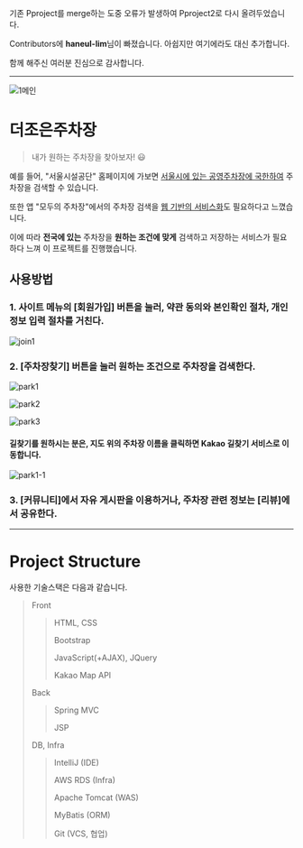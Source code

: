 기존 Pproject를 merge하는 도중 오류가 발생하여 Pproject2로 다시 올려두었습니다.

Contributors에 **haneul-lim**님이 빠졌습니다.
아쉽지만 여기에라도 대신 추가합니다.

함께 해주신 여러분 진심으로 감사합니다.

<hr/>

![1메인](https://user-images.githubusercontent.com/59231602/130787362-3ff35741-2db4-42eb-8f39-dffab37d2b4d.png)

# 더조은주차장
> 내가 원하는 주차장을 찾아보자! 😃

예를 들어, "서울시설공단" 홈페이지에 가보면 <u>서울시에 있는 공영주차장에 국한하여</u> 주차장을 검색할 수 있습니다.

또한 앱 "모두의 주차장"에서의 주차장 검색을 <u>웹 기반의 서비스화</u>도 필요하다고 느꼈습니다.

이에 따라 **전국에 있는** 주차장을 **원하는 조건에 맞게** 검색하고 저장하는 서비스가 필요하다 느껴 이 프로젝트를 진행했습니다.

## 사용방법
### 1. 사이트 메뉴의 [회원가입] 버튼을 눌러, 약관 동의와 본인확인 절차, 개인정보 입력 절차를 거친다.
![join1](https://user-images.githubusercontent.com/59231602/130947017-d2cfca0a-4011-40f2-996f-b3ac575a37c4.png)



### 2. [주차장찾기] 버튼을 눌러 원하는 조건으로 주차장을 검색한다.

![park1](https://user-images.githubusercontent.com/59231602/130793059-a7bd8736-8f50-4b1b-b87f-c97bb614f3ad.png)

![park2](https://user-images.githubusercontent.com/59231602/130793100-7ac3cc8b-e45b-4a61-90ce-bb151f8993a9.png)

![park3](https://user-images.githubusercontent.com/59231602/130793111-3430bd5e-5038-4060-b5bd-519f93de5fab.png)

#### 길찾기를 원하시는 분은, 지도 위의 주차장 이름을 클릭하면 Kakao 길찾기 서비스로 이동합니다.

![park1-1](https://user-images.githubusercontent.com/59231602/130793161-c4e8a86f-59d1-4eb7-b1cd-3b3aa79adfe9.png)

### 3. [커뮤니티]에서 자유 게시판을 이용하거나, 주차장 관련 정보는 [리뷰]에서 공유한다.


<hr/>


# Project Structure
사용한 기술스택은 다음과 같습니다.
> Front
> > HTML, CSS
> > 
> > Bootstrap
> > 
> > JavaScript(+AJAX), JQuery
> > 
> > Kakao Map API
>
> Back
> > Spring MVC
> > 
> > JSP
> 
> DB, Infra
> > IntelliJ (IDE)
> > 
> > AWS RDS (Infra)
> > 
> > Apache Tomcat (WAS)
> > 
> > MyBatis (ORM)
> > 
> > Git (VCS, 협업)
